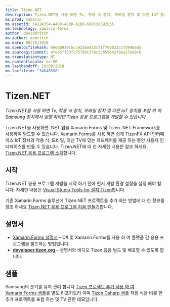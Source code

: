 ```yaml
---
title: Tizen.NET
description: Tizen.NET을 사용 하면 Tv, 착용 식 장치, 모바일 장치 및 다른 IoT 장치를 포함 하 여 Samsung 장치에서 실행 되는 Tizen 운영 체제에 대 한 응용 프로그램을 개발할 수 있습니다.
ms.prod: xamarin
ms.assetid: 5A22A354-A4DD-480D-A1BB-6D0C38592E55
ms.technology: xamarin-forms
author: davidbritch
ms.author: dabritch
ms.date: 09/26/2018
ms.openlocfilehash: 69e8b919c5cc925be813cf1f768833ccfd948ada
ms.sourcegitcommit: 4fee5f153fc7578dc376c2c659642f0ea27ae0cb
ms.translationtype: MT
ms.contentlocale: ko-KR
ms.lasthandoff: 10/09/2018
ms.locfileid: "34848598"
---
```

# <a name="tizen-net"></a>Tizen.NET

_Tizen.NET을 사용 하면 Tv, 착용 식 장치, 모바일 장치 및 다른 IoT 장치를 포함 하 여 Samsung 장치에서 실행 하려면 Tizen 응용 프로그램을 개발할 수 있습니다._

Tizen.NET을 사용하면 .NET 앱을 Xamarin.Forms 및 Tizen .NET Framework를 사용하여 빌드할 수 있습니다. Xamarin.Forms를 사용 하면 쉽게 TizenFX API 인터페이스 IoT 장치와 착용 식, 모바일, 최신 TV에 있는 하드웨어를 제공 하는 동안 사용자 인터페이스를 만들 수 있습니다. Tizen.NET에 대 한 자세한 내용은 참조 하세요. [Tizen.NET 응용 프로그램 소개](https://developer.tizen.org/development/training/.net-application)합니다.

## <a name="get-started"></a>시작

Tizen.NET 응용 프로그램 개발을 시작 하기 전에 먼저 개발 환경 설정을 설정 해야 합니다. 자세한 내용은 [Visual Studio Tools for 설치 Tizen](https://developer.tizen.org/development/visual-studio-tools-tizen/installing-visual-studio-tools-tizen)합니다.

기존 Xamarin.Forms 솔루션에 Tizen.NET 프로젝트를 추가 하는 방법에 대 한 정보를 참조 하세요 [Tizen.NET 응용 프로그램 처음 만들기](https://developer.tizen.org/development/training/.net-application/creating-your-first-tizen-.net-application)합니다.

## <a name="documentation"></a>설명서

- [Xamarin.Forms 설명서](~/xamarin-forms/index.yml) &ndash; C# 및 Xamarin.Forms를 사용 하 여 플랫폼 간 응용 프로그램을 빌드하는 방법입니다.
- [**developer.tizen.org** ](https://developer.tizen.org/development) &ndash; 설명서와 비디오 Tizen 응용 빌드 및 배포할 수 있도록 합니다.

## <a name="samples"></a>샘플

Samsung의 분기를 유지 관리 합니다 [Tizen 프로젝트 추가 사용 하 여 Xamarin.Forms 샘플](https://github.com/Samsung/xamarin-forms-samples)를 별도 리포지토리 이며 [Tizen Csharp 샘플](https://github.com/Samsung/Tizen-CSharp-Samples) 착용 식을 비롯 한 추가 프로젝트를 포함 하는 및 TV 관련 데모입니다.
